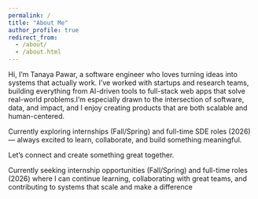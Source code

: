 ```yaml
---
permalink: /
title: "About Me"
author_profile: true
redirect_from: 
  - /about/
  - /about.html
---
```


<p style="text-align: justify; line-height: 1.6;">

Hi, I’m Tanaya Pawar, a software engineer who loves turning ideas into systems that actually work.
I’ve worked with startups and research teams, building everything from AI-driven tools to full-stack web apps that solve real-world problems.I’m especially drawn to the intersection of software, data, and impact, and I enjoy creating products that are both scalable and human-centered.

Currently exploring internships (Fall/Spring) and full-time SDE roles (2026) — always excited to learn, collaborate, and build something meaningful.

Let’s connect and create something great together.
</p>

<p style="text-align: justify; line-height: 1.6;">

Currently seeking internship opportunities (Fall/Spring) and full-time roles (2026) where I can continue learning, collaborating with great teams, and contributing to systems that scale and make a difference
</p>

